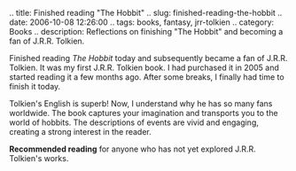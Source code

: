 .. title: Finished reading "The Hobbit"
.. slug: finished-reading-the-hobbit
.. date: 2006-10-08 12:26:00
.. tags: books, fantasy, jrr-tolkien
.. category: Books
.. description: Reflections on finishing "The Hobbit" and becoming a fan of J.R.R. Tolkien.

Finished reading *The Hobbit* today and subsequently became a fan of J.R.R.
Tolkien. It was my first J.R.R. Tolkien book. I had purchased it in 2005 and
started reading it a few months ago. After some breaks, I finally had time to
finish it today.

Tolkien's English is superb! Now, I understand why he has so many fans
worldwide. The book captures your imagination and transports you to the world of
hobbits. The descriptions of events are vivid and engaging, creating a strong
interest in the reader.

**Recommended reading** for anyone who has not yet explored J.R.R. Tolkien's works.
